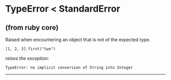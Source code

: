 # TypeError < StandardError

(from ruby core)
---
Raised when encountering an object that is not of the expected type.

    [1, 2, 3].first("two")

*raises the exception:*

    TypeError: no implicit conversion of String into Integer
---
